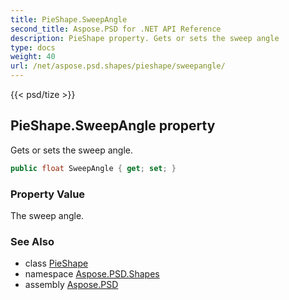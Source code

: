 ```yaml
---
title: PieShape.SweepAngle
second_title: Aspose.PSD for .NET API Reference
description: PieShape property. Gets or sets the sweep angle
type: docs
weight: 40
url: /net/aspose.psd.shapes/pieshape/sweepangle/
---
```

{{< psd/tize >}}
## PieShape.SweepAngle property

Gets or sets the sweep angle.

```csharp
public float SweepAngle { get; set; }
```

### Property Value

The sweep angle.

### See Also

* class [PieShape](../)
* namespace [Aspose.PSD.Shapes](../../../aspose.psd.shapes/)
* assembly [Aspose.PSD](../../../)


